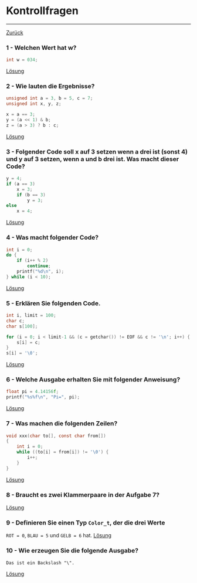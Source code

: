 # Kontrollfragen
---
[Zurück](../README.md)

### 1 - Welchen Wert hat w?
```c
int w = 034;
```
[Lösung](01-quiz.md)

### 2 - Wie lauten die Ergebnisse?
```c
unsigned int a = 3, b = 5, c = 7;
unsigned int x, y, z;

x = a == 3;
y = (a << 1) & b;
z = (a > 3) ? b : c;
```
[Lösung](02-quiz.md)

### 3 - Folgender Code soll x auf 3 setzen wenn a drei ist (sonst 4) und y auf 3 setzen, wenn a und b drei ist. Was macht dieser Code?
```c
y = 4;
if (a == 3)
	x = 3;
	if (b == 3)
		y = 3;
else
	x = 4;
```
[Lösung](03-quiz.md)

### 4 - Was macht folgender Code?
```c
int i = 0;
do {
	if (i++ % 2)
		continue;
	printf("%d\n", i);	
} while (i < 10);
```
[Lösung](04-quiz.md)

### 5 - Erklären Sie folgenden Code.
```c
int i, limit = 100;
char c;
char s[100];

for (i = 0; i < limit-1 && (c = getchar()) != EOF && c != '\n'; i++) {
	s[i] = c;
}
s[i] = '\0';
```
[Lösung](05-quiz.md)

### 6 - Welche Ausgabe erhalten Sie mit folgender Anweisung?
```c
float pi = 4.14156f;
printf("%s%f\n", "Pi=", pi);
```
[Lösung](06-quiz.md)

### 7 - Was machen die folgenden Zeilen?
```c
void xxx(char to[], const char from[])
{
	int i = 0;
	while ((to[i] = from[i]) != '\0') {
		i++;
	}
}
```
[Lösung](07-quiz.md)

### 8 - Braucht es zwei Klammerpaare in der Aufgabe 7?
[Lösung](08-quiz.md)

### 9 - Definieren Sie einen Typ `Color_t`, der die drei Werte
`ROT = 0`, `BLAU = 5` und `GELB = 6` hat.
[Lösung](09-quiz.md)

### 10 - Wie erzeugen Sie die folgende Ausgabe?
```shell
Das ist ein Backslash "\".
```
[Lösung](10-quiz.md)
